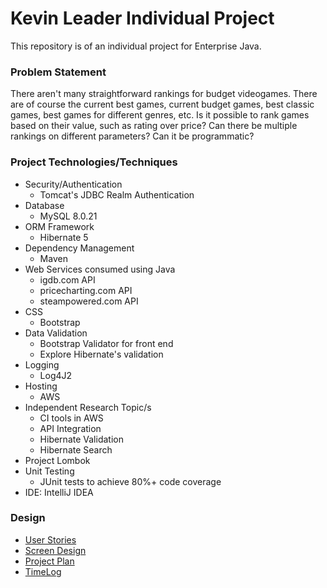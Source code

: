 # Kevin Leader Individual Project

This repository is of an individual project for Enterprise Java.

### Problem Statement

There aren't many straightforward rankings for budget videogames. There are of course the current best games,
current budget games, best classic games, best games for different genres, etc. Is it possible to rank games based on
their value, such as rating over price? Can there be multiple rankings on different parameters? Can it be programmatic?


### Project Technologies/Techniques 

* Security/Authentication
  * Tomcat's JDBC Realm Authentication
* Database
  * MySQL 8.0.21
* ORM Framework
  * Hibernate 5
* Dependency Management
  * Maven
* Web Services consumed using Java
  * igdb.com API
  * pricecharting.com API
  * steampowered.com API
* CSS
  * Bootstrap
* Data Validation
  * Bootstrap Validator for front end
  * Explore Hibernate's validation
* Logging
  * Log4J2
* Hosting
  * AWS
* Independent Research Topic/s
  * CI tools in AWS
  * API Integration
  * Hibernate Validation
  * Hibernate Search
* Project Lombok
* Unit Testing
  * JUnit tests to achieve 80%+ code coverage 
* IDE: IntelliJ IDEA


### Design
* [User Stories](DesignDocuments/userStories.md)
* [Screen Design](DesignDocuments/screenDesign.md)
* [Project Plan](DesignDocuments/projectPlan.md)
* [TimeLog](timeLog.md)